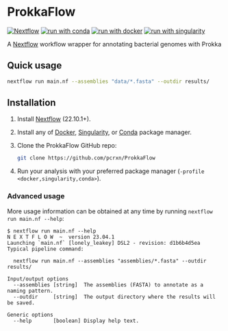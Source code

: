 # ProkkaFlow

[![Nextflow](https://img.shields.io/badge/nextflow%20DSL2-%E2%89%A522.10.1-23aa62.svg)](https://www.nextflow.io/)
[![run with conda](http://img.shields.io/badge/run%20with-conda-3EB049?labelColor=000000&logo=anaconda)](https://docs.conda.io/en/latest/)
[![run with docker](https://img.shields.io/badge/run%20with-docker-0db7ed?labelColor=000000&logo=docker)](https://www.docker.com/)
[![run with singularity](https://img.shields.io/badge/run%20with-singularity-1d355c.svg?labelColor=000000)](https://sylabs.io/docs/)

A [Nextflow](https://www.nextflow.io/) workflow wrapper for annotating bacterial genomes with Prokka

## Quick usage

```bash
nextflow run main.nf --assemblies "data/*.fasta" --outdir results/
```

## Installation

1. Install [Nextflow](https://www.nextflow.io/docs/latest/getstarted.html#installation) (22.10.1+).
2. Install any of [Docker](https://docs.docker.com/engine/install/), [Singularity](https://docs.sylabs.io/guides/3.0/user-guide/), or [Conda](https://docs.conda.io/projects/conda/en/latest/user-guide/install/index.html) package manager.


3. Clone the ProkkaFlow GitHub repo:

    ```bash
    git clone https://github.com/pcrxn/ProkkaFlow
    ```

4. Run your analysis with your preferred package manager (`-profile <docker,singularity,conda>`).

### Advanced usage

More usage information can be obtained at any time by running `nextflow run main.nf --help`:

```
$ nextflow run main.nf --help
N E X T F L O W  ~  version 23.04.1
Launching `main.nf` [lonely_leakey] DSL2 - revision: d1b6b4d5ea
Typical pipeline command:

  nextflow run main.nf --assemblies "assemblies/*.fasta" --outdir results/

Input/output options
  --assemblies [string]  The assemblies (FASTA) to annotate as a naming pattern.
  --outdir     [string]  The output directory where the results will be saved.

Generic options
  --help       [boolean] Display help text.
```
